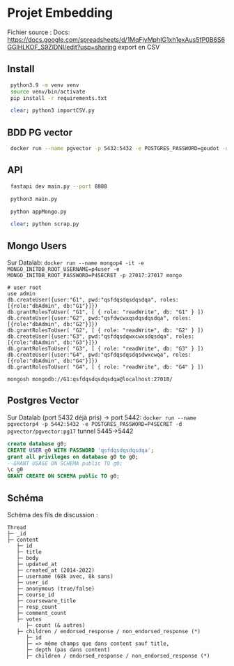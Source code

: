 # Projet Embedding

Fichier source : Docs: https://docs.google.com/spreadsheets/d/1MqFjyMphIG1xh1exAus5fP0B6S6GGlHLKOF_S9ZlDNI/edit?usp=sharing
export en CSV

## Install
```bash
 python3.9 -m venv venv
 source venv/bin/activate
 pip install -r requirements.txt
```

```bash
 clear; python3 importCSV.py
```

## BDD PG vector
```bash
 docker run --name pgvector -p 5432:5432 -e POSTGRES_PASSWORD=goudot -d pgvector/pgvector:pg17
```

## API
```bash
 fastapi dev main.py --port 8888
```

```bash
 python3 main.py
```

```bash
 python appMongo.py
```

```bash
 clear; python scrap.py
```

## Mongo Users
Sur Datalab:
`docker run --name mongop4 -it -e MONGO_INITDB_ROOT_USERNAME=p4user -e MONGO_INITDB_ROOT_PASSWORD=P4SECRET -p 27017:27017 mongo`

```text
# user root
use admin
db.createUser({user:"G1", pwd:"qsfdqsdqsdqsdqa", roles:[{role:"dbAdmin", db:"G1"}]})
db.grantRolesToUser( "G1", [ { role: "readWrite", db: "G1" } ])
db.createUser({user:"G2", pwd:"qsfdwcwxqsdqsdqsdqa", roles:[{role:"dbAdmin", db:"G2"}]})
db.grantRolesToUser( "G2", [ { role: "readWrite", db: "G2" } ])
db.createUser({user:"G3", pwd:"qsfdqsdqwxcwxsdqsdqa", roles:[{role:"dbAdmin", db:"G3"}]})
db.grantRolesToUser( "G3", [ { role: "readWrite", db: "G3" } ])
db.createUser({user:"G4", pwd:"qsfdqsdqsdqsdwxcwqa", roles:[{role:"dbAdmin", db:"G4"}]})
db.grantRolesToUser( "G4", [ { role: "readWrite", db: "G4" } ])

mongosh mongodb://G1:qsfdqsdqsdqsdqa@localhost:27018/
```

## Postgres Vector
Sur Datalab (port 5432 déjà pris) -> port 5442:
`docker run --name pgvectorp4 -p 5442:5432 -e POSTGRES_PASSWORD=P4SECRET -d pgvector/pgvector:pg17`
tunnel 5445->5442
```sql
create database g0;
CREATE USER g0 WITH PASSWORD 'qsfdqsdqsdqsdqa';
grant all privileges on database g0 to g0;
--GRANT USAGE ON SCHEMA public TO g0;
\c g0
GRANT CREATE ON SCHEMA public TO g0;
```


## Schéma

Schéma des fils de discussion :
```text
Thread
├─ _id
├─ content
   ├─ id
   ├─ title
   ├─ body
   ├─ updated_at
   ├─ created_at (2014-2022)
   ├─ username (68k avec, 8k sans)
   ├─ user_id
   ├─ anonymous (true/false)
   ├─ course_id
   ├─ courseware_title
   ├─ resp_count
   ├─ comment_count
   ├─ votes
      ├─ count (& autres)
   ├─ children / endorsed_response / non_endorsed_response (*)
      ├─ id
      ├─ => même champs que dans content sauf title,
      ├─ depth (pas dans content)
      ├─ children / endorsed_response / non_endorsed_response (*)
```